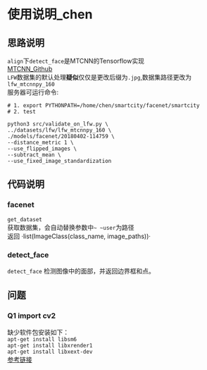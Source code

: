 # 使用说明_chen

## 思路说明
`align`下`detect_face`是MTCNN的Tensorflow实现  
[MTCNN_Github](https://github.com/kpzhang93/MTCNN_face_detection_alignment)  
`LFW`数据集的默认处理**疑似**仅仅是更改后缀为`.jpg`,数据集路径更改为`lfw_mtcnnpy_160`  
服务器可运行命令:
```
# 1. export PYTHONPATH=/home/chen/smartcity/facenet/smartcity
# 2. test

python3 src/validate_on_lfw.py \
../datasets/lfw/lfw_mtcnnpy_160 \
./models/facenet/20180402-114759 \
--distance_metric 1 \
--use_flipped_images \
--subtract_mean \
--use_fixed_image_standardization
```
## 代码说明
### facenet
`get_dataset`   
获取数据集，会自动替换参数中`~ ~user`为路径  
返回 ·list(ImageClass(class_name, image_paths))·

### detect_face
`detect_face` 检测图像中的面部，并返回边界框和点。  
## 问题
### Q1 import cv2
缺少软件包安装如下：  
`apt-get install libsm6`  
`apt-get install libxrender1`  
`apt-get install libxext-dev`  
[参考链接](https://blog.csdn.net/yuanlulu/article/details/79017116)  
